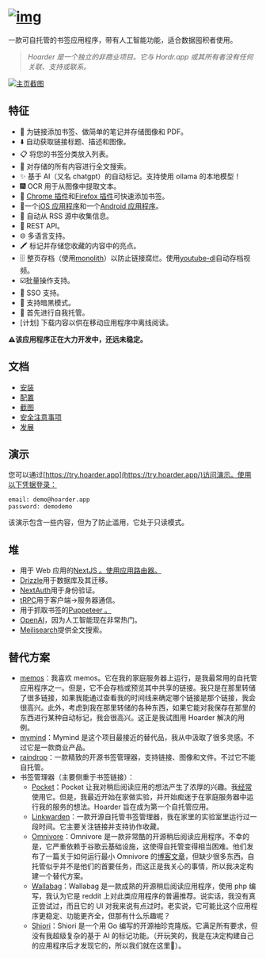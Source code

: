 # [![img](https://github.com/hoarder-app/hoarder/raw/main/screenshots/logo.png)](https://github.com/hoarder-app/hoarder/blob/main/screenshots/logo.png)

一款可自托管的书签应用程序，带有人工智能功能，适合数据囤积者使用。

> *Hoarder 是一个独立的非商业项目。它与 Hordr.app 或其所有者没有任何关联、支持或联系。*

[![主页截图](https://github.com/hoarder-app/hoarder/raw/main/screenshots/homepage.png?raw=true)](https://github.com/hoarder-app/hoarder/blob/main/screenshots/homepage.png?raw=true)

## 特征

- 🔗 为链接添加书签、做简单的笔记并存储图像和 PDF。
- ⬇️ 自动获取链接标题、描述和图像。
- 📋 将您的书签分类放入列表。
- 🔎 对存储的所有内容进行全文搜索。
- ✨ 基于 AI（又名 chatgpt）的自动标记。支持使用 ollama 的本地模型！
- 🎆 OCR 用于从图像中提取文本。
- 🔖 [Chrome 插件](https://chromewebstore.google.com/detail/hoarder/kgcjekpmcjjogibpjebkhaanilehneje)和[Firefox 插件](https://addons.mozilla.org/en-US/firefox/addon/hoarder/)可快速添加书签。
- 📱一个[iOS 应用程序](https://apps.apple.com/us/app/hoarder-app/id6479258022)和一个[Android 应用程序](https://play.google.com/store/apps/details?id=app.hoarder.hoardermobile&pcampaignid=web_share)。
- 📰 自动从 RSS 源中收集信息。
- 🔌 REST API。
- 🌐 多语言支持。
- 🖍️ 标记并存储您收藏的内容中的亮点。
- 🗄️ 整页存档（使用[monolith](https://github.com/Y2Z/monolith)）以防止链接腐烂。使用[youtube-dl](https://github.com/marado/youtube-dl)自动存档视频。
- ☑️批量操作支持。
- 🔐 SSO 支持。
- 🌙 支持暗黑模式。
- 💾 首先进行自我托管。
- [计划] 下载内容以供在移动应用程序中离线阅读。

**⚠️该应用程序正在大力开发中，还远未稳定。**

## 文档

- [安装](https://docs.hoarder.app/Installation/docker)
- [配置](https://docs.hoarder.app/configuration)
- [截图](https://docs.hoarder.app/screenshots)
- [安全注意事项](https://docs.hoarder.app/security-considerations)
- [发展](https://docs.hoarder.app/Development/setup)

## 演示

您可以通过[https://try.hoarder.app](https://try.hoarder.app/)访问演示。使用以下凭据登录：

```
email: demo@hoarder.app
password: demodemo
```

该演示包含一些内容，但为了防止滥用，它处于只读模式。

## 堆

- 用于 Web 应用的[NextJS 。使用应用路由器。](https://nextjs.org/)
- [Drizzle](https://orm.drizzle.team/)用于数据库及其迁移。
- [NextAuth](https://next-auth.js.org/)用于身份验证。
- [tRPC](https://trpc.io/)用于客户端->服务器通信。
- 用于抓取书签的[Puppeteer 。](https://pptr.dev/)
- [OpenAI](https://openai.com/)，因为人工智能现在非常热门。
- [Meilisearch](https://meilisearch.com/)提供全文搜索。

## 替代方案

- [memos](https://github.com/usememos/memos)：我喜欢 memos。它在我的家庭服务器上运行，是我最常用的自托管应用程序之一。但是，它不会存档或预览其中共享的链接。我只是在那里转储了很多链接，如果我能通过查看我的时间线来确定哪个链接是那个链接，我会很高兴。此外，考虑到我在那里转储的各种东西，如果它能对我保存在那里的东西进行某种自动标记，我会很高兴。这正是我试图用 Hoarder 解决的用例。
- [mymind](https://mymind.com/)：Mymind 是这个项目最接近的替代品，我从中汲取了很多灵感。不过它是一款商业产品。
- [raindrop](https://raindrop.io/)：一款精致的开源书签管理器，支持链接、图像和文件。不过它不能自托管。
- 书签管理器（主要侧重于书签链接）：
  - [Pocket](https://getpocket.com/)：Pocket 让我对稍后阅读应用的想法产生了浓厚的兴趣。我[经常](https://blog.mbassem.com/2019/01/27/favorite-articles-2018/)使用它。但是，我最近开始在家做实验，并开始痴迷于在家庭服务器中运行我的服务的想法。Hoarder 旨在成为第一个自托管应用。
  - [Linkwarden](https://linkwarden.app/)：一款开源自托管书签管理器，我在家里的实验室里运行过一段时间。它主要关注链接并支持协作收藏。
  - [Omnivore](https://omnivore.app/)：Omnivore 是一款非常酷的开源稍后阅读应用程序。不幸的是，它严重依赖于谷歌云基础设施，这使得自托管变得相当困难。他们发布了一篇关于如何运行最小 Omnivore 的[博客文章](https://docs.omnivore.app/self-hosting/self-hosting.html)，但缺少很多东西。自托管似乎并不是他们的首要任务，而这正是我关心的事情，所以我决定构建一个替代方案。
  - [Wallabag](https://wallabag.it/)：Wallabag 是一款成熟的开源稍后阅读应用程序，使用 php 编写，我认为它是 reddit 上对此类应用程序的普遍推荐。说实话，我没有真正尝试过，而且它的 UI 对我来说有点过时。老实说，它可能比这个应用程序更稳定、功能更齐全，但那有什么乐趣呢？
  - [Shiori](https://github.com/go-shiori/shiori)：Shiori 是一个用 Go 编写的开源袖珍克隆版。它满足所有要求，但没有我超级复杂的基于 AI 的标记功能。（开玩笑的，我是在决定构建自己的应用程序后才发现它的，所以我们就在这里🤷）。